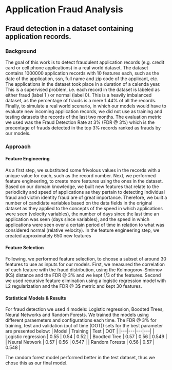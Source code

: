 # Application Fraud Analysis
## Fraud detection in a dataset containing application records.
### Background
The goal of this work is to detect fraudulent application records (e.g. credit card or cell phone applications) in a real world dataset. The dataset contains 1000000 application records with 10 features each, such as the date of the application, ssn, full name and zip code of the applicant, etc. The applications in the dataset took place in a duration of a calenda year. This is a supervised problem, i.e. each record in the dataset is labeled as either fraud (label 1 ) or normal (label 0). This is a heavily imbalanced dataset, as the percentage of frauds is a mere 1.44% of all the records. Finally, to simulate a real world scenario, in which our models would have to evaluate new incoming application records, we did not use as training and testing datasets the records of the last two months. The evaluation metric we used was the Fraud Detection Rate at 3% (FDR @ 3%) which is the precentage of frauds detected in the top 3% records ranked as frauds by our models. 
### Approach
#### Feature Engineering
As a first step, we substituted some frivolous values in the records with a unique value for each, such as the record number. Next, we performed feature engineering, to create more features using the ones in the dataset. Based on our domain knowledge, we built new features that relate to the periodicity and speed of applications as they pertain to detecting individual fraud and victim identity fraud are of great importance. Therefore, we built a number of candidate variables based on the data fields in the original dataset as they applied to the concepts of the speed in which applications were seen (velocity variables), the number of days since the last time an application was seen (days since variables), and the speed in which applications were seen over a certain period of time in relation to what was considered normal (relative velocity). In the feature engineering step, we created approximately 650 new features
#### Feature Selection
Following, we performed feature selection, to choose a subset of around 30 features to use as inputs for our models. First, we measured the correlation of each feature with the fraud distribution, using the Kolmogorov–Smirnov (KS) distance and the FDR @ 3% and we kept 1/3 of the features. Second we used recursive feature elimination using a logistic regression model with L2 regularization and the FDR @ 3$ metric and kept 30 features.
#### Statistical Models & Results
For fraud detection we used 4 models: Logistic regression, Boodted Trees, Neural Networks and Random Forests. We trained the models using different paraemeters and configurations each time. The FDR @ 3% for training, test and validation (out of time (OOT)) sets for the best parameter are presented below: 
| Model | Training | Test | OOT |
|---|---|---|---|
| Logistic regression | 0.55 | 0.54 | 0.52 |
| Boodted Tree | 0.57 | 0.56 | 0.549 |
| Neural Network | 0.57 | 0.56 | 0.547 |
| Random Forests | 0.56 | 0.57 | 0.548 |

The random forest model performed better in the test dataset, thus we chose this as our final model. 
